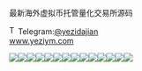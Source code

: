 最新海外虚拟币托管量化交易所源码<p dir="auto"><a target="_blank" rel="noopener noreferrer nofollow" href="https://camo.githubusercontent.com/d614d90677fbc2e34c7c62ebc68c82379d87a57c4beaf05af65fec7ba6b72e36/68747470733a2f2f63646e2d69636f6e732d706e672e666c617469636f6e2e636f6d2f3531322f323131312f323131313634362e706e67"><img src="https://camo.githubusercontent.com/d614d90677fbc2e34c7c62ebc68c82379d87a57c4beaf05af65fec7ba6b72e36/68747470733a2f2f63646e2d69636f6e732d706e672e666c617469636f6e2e636f6d2f3531322f323131312f323131313634362e706e67" alt="Telegram Icon" style="width: 16px; max-width: 100%;" data-canonical-src="https://cdn-icons-png.flaticon.com/512/2111/2111646.png"></a>Telegram:<a href="https://t.me/yezidajian" rel="nofollow">@yezidajian</a><br><a href="https://www.yeziym.com/">www.yeziym.com</a></p><img src="https://github.com/yeziym/zuixinhaiwaixuni_Ol/blob/main/qXyV2.png"><img src="https://github.com/yeziym/zuixinhaiwaixuni_Ol/blob/main/bZtOp.png"><img src="https://github.com/yeziym/zuixinhaiwaixuni_Ol/blob/main/DONe9.png"><img src="https://github.com/yeziym/zuixinhaiwaixuni_Ol/blob/main/iurky.png"><img src="https://github.com/yeziym/zuixinhaiwaixuni_Ol/blob/main/gDbU8.png"><img src="https://github.com/yeziym/zuixinhaiwaixuni_Ol/blob/main/Ff4L0.png"><img src="https://github.com/yeziym/zuixinhaiwaixuni_Ol/blob/main/ax70P.png"><img src="https://github.com/yeziym/zuixinhaiwaixuni_Ol/blob/main/q5K1N.png"><img src="https://github.com/yeziym/zuixinhaiwaixuni_Ol/blob/main/HdcWj.png"><img src="https://github.com/yeziym/zuixinhaiwaixuni_Ol/blob/main/keQRl.png"><img src="https://github.com/yeziym/zuixinhaiwaixuni_Ol/blob/main/deqqG.png"><img src="https://github.com/yeziym/zuixinhaiwaixuni_Ol/blob/main/FMZtC.png"><img src="https://github.com/yeziym/zuixinhaiwaixuni_Ol/blob/main/wI9iY.png"><img src="https://github.com/yeziym/zuixinhaiwaixuni_Ol/blob/main/ysQBC.png">